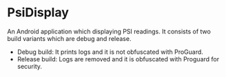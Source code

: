 # PsiDisplay
An Android application which displaying PSI readings.
It consists of two build variants which are debug and release.
- Debug build: It prints logs and it is not obfuscated with ProGuard.
- Release build: Logs are removed and it is obfuscated with Proguard for security.
